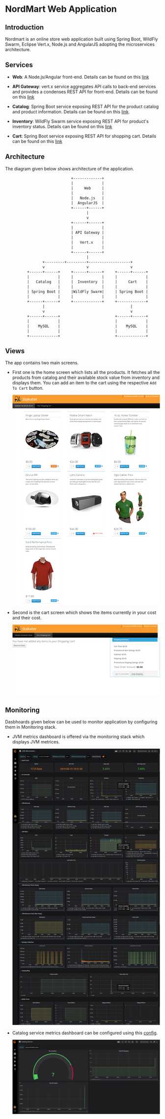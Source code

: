 # NordMart Web Application

## Introduction

Nordmart is an online store web application built using Spring Boot, WildFly Swarm, Eclipse Vert.x, Node.js and AngularJS adopting the microservices architecture.

## Services

* **Web**: A Node.js/Angular front-end. Details can be found on this [link](https://github.com/stakater-lab/stakater-nordmart-web)

* **API Gateway**: vert.x service aggregates API calls to back-end services and provides a condenses REST API for front-end. Details can be found on this [link](https://github.com/stakater-lab/stakater-nordmart-gateway)

* **Catalog**: Spring Boot service exposing REST API for the product catalog and product information. Details can be found on this [link](https://github.com/stakater-lab/stakater-nordmart-catalog).

* **Inventory**: WildFly Swarm service exposing REST API for product's inventory status. Details can be found on this [link](https://github.com/stakater-lab/stakater-nordmart-inventory)

* **Cart**: Spring Boot service exposing REST API for shopping cart. Details can be found on this [link](https://github.com/stakater-lab/stakater-nordmart-cart)

## Architecture

The diagram given below shows architecture of the application.
```text
                              +-------------+
                              |             |
                              |     Web     |
                              |             |
                              |   Node.js   |
                              |  AngularJS  |
                              +------+------+
                                     |
                                     v
                              +------+------+
                              |             |
                              | API Gateway |
                              |             |
                              |   Vert.x    |
                              |             |
                              +------+------+
                                     |
                 +---------+---------+-------------------+
                 v                   v                   v
          +------+------+     +------+------+     +------+------+
          |             |     |             |     |             |
          |   Catalog   |     |  Inventory  |     |     Cart    |
          |             |     |             |     |             |
          | Spring Boot |     |WildFly Swarm|     | Spring Boot |
          |             |     |             |     |             |
          +------+------+     +-------------+     +-------------+
                 |                                       |
                 v                                       v
          +------+------+                         +------+------+
          |             |                         |             |
          |    MySQL    |                         |    MySQL    |
          |             |                         |             |
          +-------------+                         +-------------+
```

## Views

The app contains two main screens.

* First one is the home screen which lists all the products. It fetches all the products from catalog and their available stock value from inventory and displays them. You can add an item to the cart using the respective `Add To Cart` button.

  ![Diagram](./image/home.png)

* Second is the cart screen which shows the items currently in your cost and their cost.

  ![Diagram](./image/cart.png)

## Monitoring

Dasbhoards given below can be used to monitor application by configuring them in Monitoring stack.

* JVM metrics dashboard is offered via the monitoring stack which displays JVM metrices.

  ![Diagram](./image/jvm.png)

* Catalog service metrics dashboard can be configured using this [config](https://github.com/stakater-lab/nordmart-dev-apps/blob/master/releases/catalog-service-dashboard.yaml).

  ![Diagram](./image/catalog-service.png)
